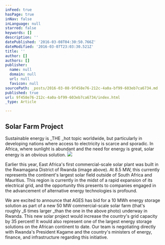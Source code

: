```yaml
---
inFeed: true
hasPage: true
inNav: false
inLanguage: null
starred: false
keywords: []
description: ''
datePublished: '2016-03-08T04:30:50.766Z'
dateModified: '2016-03-07T23:03:30.521Z'
title: ''
author: []
authors: []
publisher:
  name: null
  domain: null
  url: null
  favicon: null
sourcePath: _posts/2016-03-08-9f458e76-212c-4a0a-bf99-603eb7ca6734.md
published: true
url: 9f458e76-212c-4a0a-bf99-603eb7ca6734/index.html
_type: Article

---
```

## Solar Farm Project

Sustainable energy is _THE _hot topic worldwide, but particularly in developing nations where access to electricity is scarce and sporadic.  In Africa, where sunlight is abundant and the need for energy is great, solar energy is an obvious solution.
![](https://the-grid-user-content.s3-us-west-2.amazonaws.com/5a93b456-dd1c-49a4-9d9a-d4717a90ad75.jpg)

Earlier this year, East Africa's first commercial-scale solar plant was built in the Rwamagana District of Rwanda (image above).  At 8.5 MW, this currently represents the continent's largest solar field outside of South Africa and Mauritius.  This region is currently in the midst of a rapid expansion of its electrical grid, and the opportunity this presents to companies engaged in the advancement of alternative energy technologies is profound.  

We are excited to announce that AGES has bid for a 10 MWh energy storage solution as part of a new 50 MW commercial-scale solar farm (that's roughly _6 times larger _than the one in the above photo) underway in Rwanda.  This new solar project would increase the country's grid capacity by 35 percent!  It would also represent one of the largest energy storage solutions on the African continent to date. Our team is negotiating directly with Rwanda's President Kagame and the country's ministers of energy, finance, and infrastructure regarding this initiative.